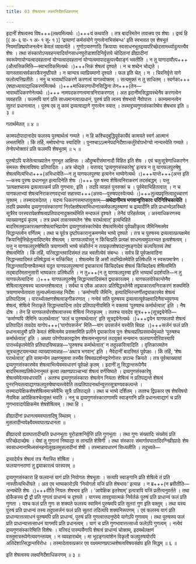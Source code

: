 ```yaml
---
title: 03 शेषत्वस्य लक्ष्यनिर्देशाधिकरणम्

---
```


इदानीं शेषत्वस्य विष+++(लक्ष्यमित्यर्थः ।)+++यं कथयति । तत्र बादरिमतेन तावत्त्रय एव शेषाः । द्रव्यं हि  \[( अ॰ ६ पा॰ १ अ॰ १ सू॰ १ )\] ‘द्रव्याणां कर्मसंयोगे गुणत्वेनाभिसंबन्धः’ इति स्वभावत एव शेषभूतं नियमान्निष्प्रयोजनत्वेन केवलं व्यावर्त्यते । गुणोऽप्यरुणादिः क्रियायाः स्वसाधनभूतद्रव्यपरिच्छेदसामर्थ्यादुत्पत्त्यैव शेषः । तथा संस्कारोऽप्यवहन्त्यादिर्यागसाधनपुरोडाशादिनिर्वृत्तये चोदितानां व्रीह्यादीनां स्वरूपेणायोग्यत्वादवहतानां योग्यत्वादवहतानां योग्यत्वमापादन्नुत्पत्त्यैवाङ्गं भवतीति । न तु यागादावौत्प+++(औत्पत्तिकमिति—स्वाभाविकमित्यर्थः ।)+++त्तिकं शेषत्वं दृश्यते । न च शब्देन चोद्यते । यागस्तावत्सर्वकारकैरनुष्ठीयते । न चान्यत्र व्याप्रियमाणो दृश्यते । फल इति चेत् । न । चिरनिर्वृत्ते यागे फलोत्पत्तिप्रतीतेः । ननु च भावार्थाधिकरणे करणत्वं यागस्योक्तम् । सत्यमुक्तं न तु साधितम् । स्वर्गका+++(षष्ठाध्यायाद्याधिकरणमित्यर्थः ।)+++माधिकरणाधीनसिद्धिना तेन+++(तेन—भावार्थाधिकरणेनेत्यर्थः ।)+++ नामपदकरणत्वमात्रनिराकरणात् । अत इदानीमसिद्धावस्थेनैव करणत्वेन व्यवहरति । फलमपि यागं प्रति साध्यमानत्वात्प्रधानं, पुरुषं प्रति त्वस्य शेषभावो नैवोपात्तः । काम्यमानत्वेन सुतरां प्रधानत्वात् । पुरुष एव तु कामं द्रव्यत्वाद्यागे गुणत्वेन स्यात् । तस्माद्द्रव्यगुणसंस्कारेष्वेव शेषभाव इति ॥ ३ ॥

गतार्थमेतत् ॥ ४ ॥

कामपदोपादानादेव फलस्य पुरुषार्थत्वं गम्यते । न हि कश्चिद्बुद्धिपूर्वकार्येवं कामयते स्वर्ग आत्मानं लभतामिति । किं तर्हि, ममोपभोग्यः स्यादिति । पुनश्चाऽऽत्मनेपदनिर्देशात्कर्तुरेवोपभोग्यो नान्यस्येति गम्यते । तेनोपभोक्तारं प्रति फलमपि शेषभूतम् ॥ ५ ॥

पुरुषोऽपि यजेतेत्याख्यातेन गुणभूत आक्षिप्तः । औदुम्बरीसंमानादौ विहित इति शेषः । एवं चतुःसूत्रेणाधिकरणेन समस्तः शेषत्वविषयः प्रतिपादितः । अत्र चोद्यते । यत्तावद् ‘द्रव्यगुणसंस्कारेषु’ इत्यत्र न तु यागफलपुरुषेषु शेषत्वमित्यभिधा+++(अभिधायेति—न तु यागफलपुरुषा इत्यनेन भाष्येणेत्यर्थः ।)+++यान्ते+++(अन्त इति—कस्य पुरुषः प्रधानभूत इत्यादिनेति शेषः ।)+++ पुरु षस्य शेषित्वनिराकरणं तदसंबद्धम् । यत्तु ‘प्रत्यक्षश्चास्य द्रव्यत्वात्कर्म प्रति गुणभावः, इति । तदपि व्याहतं पुनरुक्तं च । पूर्वमेवाभिहितत्वात् । न च यागफलाभ्यां शेषत्वनिराकरणवद्भ्यां सहास्या+++(अस्य—पुरुषपदस्येत्यर्थः ।)+++तुल्यप्रवृत्तित्वादुच्चारणं युक्तम् । तस्मादसदेतत् । यदप्य धिकरणसमाप्तावुक्तम्—**अथेदानीमत्र भगवान्वृत्तिकारः परिनिश्चिकायेति ।** तदपि प्रथममेव द्रव्यगुणसंस्काराणां निरपेक्षशेषत्वाभिधानात्कर्मफलपुरुषाणां च द्रव्यादीनि प्रति प्राधान्येऽवस्थिते सूत्रैरेव परस्परापेक्षशेषत्वप्रतिपादनादुक्तार्थमिति मन्दफलं दृश्यते । तेनैवं परिहर्तव्यम् । अस्याधिकरणस्य व्याख्यानद्वयं कृतम् । तत्र प्रथमं तावत्स्वमतेन ‘शेषः परार्थत्वात्’ इत्यभिहिते बादरिमतमुपकारलक्षणशेषत्वाभिप्रायेण द्रव्यगुणसंस्कारेष्वेव शेषत्वमित्येवं पूर्वपक्षीकृत्य जैमिनिमतमेव सिद्धान्तत्वेन वर्णितम् । तथा च पूर्वत्र दृष्टोपकारानुक्रमणमेव भाष्ये दृश्यते । तत्र च पुरुषस्य द्रव्यत्वात्प्रत्यक्षमेव क्रियानिर्वृत्तिहेतुत्वादिष्टमेव शेषत्वम् । यागफलयोस्तु न किंचित्प्रति प्रत्यक्षं साधनत्वमुपलभ्यत इत्यशेषत्वम् । यत्तु न यागफलपुरुषेष्विति त्रयाणामपि भाष्ये संकीर्तनं न तत्प्रकृतशेषपदानुषङ्गादेवं कल्पयितव्यं तेषां शेषत्वमिति । किं तर्हि, यत्सिद्धान्तवादिसंमतं तन्न भवतीत्येवं संबन्धः । सर्वत्र हि पूर्वपक्षवादिना सिद्धान्तवादिमतं प्रतिषेद्धव्यं न यत्किंचित् । शेषत्वमेव हि असौ तदभिप्रेतमेवेति प्रतिषेधति न स्वरूपमात्रेण । सिद्धान्तवादिनश्चैतन्मतं यदुत यागफलपुरुषाणां द्व्याकारत्वं किंचिदपेक्ष्य शेषत्वं किंचिदपेक्ष्य शेषित्वमिति तद्बादरिमतानुसारी भाष्यकारः प्रतिषेधति । न तु+++(न तु यागफलपुरुषा इति भाष्यार्थं प्रदर्शयति—न तु यागफलेत्यादिना ।)+++ यागफलपुरुषेषु सिद्धान्तवादिसंमतं द्व्याकारत्वम् । यागफलयोरेकान्तेनैव शेषित्वात्पुरुषस्य चात्यन्तशेषत्वात् । सर्वथा य एवैक आकारः प्रतिषिद्धस्तेनेवै तद्व्याकारत्वनिराकरणं शक्यमिति त्रयाणामप्येतावता तुल्यधर्मत्वात्सह निर्देशः । ‘कर्माण्यपि जैमिनिः, इत्यादिभिरन्तर्णीतद्व्याकारमेव शेषत्वं प्रतिपादितम् । पारार्थ्यलक्षणशेषत्वाङ्गीकरणात् । नन्वेवं सति पुरुषस्य द्रव्यत्वात्पूर्वपक्षवादिनैवाभ्युपगम्य शेषत्वं, शेषित्वे निराकृते सिद्धान्तवादिना तदेव प्रतिपादनीयमिति न वक्तव्यं ‘पुरुषश्च कर्मार्थत्वात्’ इति । नैष दोषः । तेन हि यागफलयोरशेषत्वात्तस्य शेषित्वं निराकृतम् । ततश्च यावदेव सूत्र+++(सूत्रद्वयेनेति— ‘कर्माण्यपि जैमिनिः फलार्थत्वात्’ ‘फलं च पुरुषार्थत्वात्’ इति सूत्रद्वयेनेत्यर्थः ।)+++द्वयेन यागफलयो शेषत्वं प्रतिपादितं तावदेव यागोप+++(‘यागोपसर्जन’ मिति—याग उपसर्जनं यस्येति बिग्रहः ।)+++सर्जनं फलं प्रति प्रधानत्वादुमौ प्रति केवलं शेषित्वमेव प्रसक्तमिति प्रलीने द्व्याकारेत्व पुनः शेषत्वप्रतिप्रसवार्थमुच्यते ‘पुरुषश्च कर्मार्थत्वात्’ इति । अथवा परेणोपकारद्वारेण शेषत्वमभ्युपगतं तदयुक्तं मन्यमानः फलयागयोरिवास्यापि पारार्थ्यकृतमेवेति प्रतिपादयिष्यन्नाह—‘पुरुषश्च कर्मार्थत्वात्’ न तदुपकरित्वादिति । वृत्तिकारमतेन सूत्रचतुष्टयमन्यथा व्याख्यास्यन्नाह—‘अथात्र भगवान्’ इति । नैवेदानीं बादरिमतं पूर्वपक्षः । किं तर्हि, ‘शेषः परार्थत्वात्’ इति सामान्येन लक्षणमुक्त्वा तस्यैव विषयप्रदर्शनद्वारेणोत्तरः प्रपञ्चः क्रियते । तत्र पूर्वव्याख्यायां द्रव्यगुणसंस्कारष्वेव शेषत्वाभित्येवमवधारणं पूर्वपक्षे कृतम् । इदानीं तु सिद्धान्तरूपेणैव बादरिमतमप्रतिषेधेनानुमतं कृत्वा लक्षणप्रपञ्चाभ्यां शेषत्वं वर्णयिष्यते । द्रव्यगुणसंस्कारेषु शेषत्वमेवेत्यवधारयति । अतश्च द्रव्यगुणसंस्काराः शेषत्वेन नियताः शेषित्वं न प्रतिपद्यन्ते शेषत्वं पुनरनियतत्वाद्यागफलपुरुषेष्वप्यस्त्वेवेति तत्प्रतिपादनार्थान्युत्तरसूत्राण्यवकल्पन्ते । तस्मादापेक्षिकशेषशेषित्वमात्रमेवैभिः सूत्रैः प्रतिपाद्यते । तथा च भाष्ये दर्शितम् । ततश्च द्विप्रकार एष शेषविषयो नैयमिक आपेक्षिकश्चेत्युक्तं भवति । ननु च द्रव्यगुणसंस्काराणामपि स्वाङ्गानि प्रति प्रधानत्वाद्यागं च प्रति गुणभावादापेक्षिकमेव शेषशेषित्वम् । तथा हि ।

व्रीह्यादीनां प्रधानत्वमवघातादिषु स्थितम् ।  
मुसलादीन्यपेक्ष्यैवमवघातप्रधानता ॥  


व्रीह्यादयो ह्यवघातादीन्प्रति प्रधानभूताः पुरोडाशनिर्वृत्तिं प्रति गुणभूताः । तथा गुणः संख्यादिः संख्येयं प्रति परिच्छेदाच्छेषः । येषां तु गुणानां निष्पाद्या स तान्प्रति शेषिणी । तथा संस्कारः संमार्गावघातादिरग्निव्रीह्यादेः शेषः स्वसाधनानामिध्मसंनहनोलूखलमुसलादीनां शेषी । तस्मान्नावधारणं सिध्यतीति । तदुच्यते—

द्रव्यादेर्यत्र शेषत्वं तत्र नैवास्ति शोषिता ।  
फलयागनराणां तु द्व्याकारत्वं परस्परम् ॥  


द्रव्यगुणसंस्कारा हि फलवन्तं यागं प्रति नियोगतः शेषभूताः । सत्यपि स्वाङ्गानि प्रति शेषित्वे तं प्रति नास्तीत्यभिधीयते । अत एव भाष्यकारोऽपि ‘नियोगतो यजिं प्रति शेषभावः’ इत्याह । न ब्र+++(न ब्रवीतीति—अन्यथेति शेषः ।)+++वीति नियतः शेषभाव इति । ‘आपेक्षिक इतरेषाम्’ इत्यत्रापि यजिं प्रतीत्यनुवर्तते । तथा ह्येकैकस्य द्वौ द्वौ प्रति गुणत्वं प्राधान्यं च दृश्यते । यागस्य तावद्द्रव्यात्मकं निर्वर्तकं पुरुषं प्रति प्राधान्यं फलं प्रति गुणता । यश्च फलं प्रति गुणः स शक्यते फलस्य स्वामिनं पुरुषमपि प्रति सुतरां गुण इति वक्तुम् । तथा यस्य पुरुषं प्रति प्राधान्यं तस्य तदुपसर्जनं फलं प्रति सुतरां तदित्यपि शक्यनिरूपणम् । एवं फलस्य यागं प्रति प्राधान्यात्तत्साधनं पुरुषमपि प्रति प्राधान्यं, पुरुषं प्रति गुणत्वात्तदनुष्ठेये यागेऽपि गुणत्वम् । तथा पुरुषस्य फलं प्रति प्राधान्यात्तत्साधनं यागमपि प्रति प्रधानत्वम् । यागं च प्रति गुणभावात्तत्साध्ये फलेऽपि गुणत्वम् । नत्वेवं द्रव्यगुणसंस्कारेष्विति विशेषः । यत्त्विदं पारम्पर्येणापि शेषत्वं प्राधान्यं चोक्तम्, इदमर्थलक्षणं वस्तुमात्ररूपेणेत्यवगन्तव्यम् । न व्यवहारार्थम् । मा भूदङ्गत्वांशेन विकृतौ फलपुरुषयोरपि अतिदेशात्सिद्धान्तविरोधः । तस्मादेतावत्प्रकार एव वक्ष्यमाणप्रपञ्चशेषत्वविषयसंक्षेप इति सिद्धम् ॥ ६ ॥

इति शेषत्वस्य लक्ष्यनिर्देशाधिकरणम् ॥ ३ ॥
